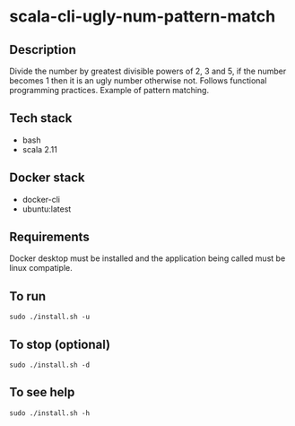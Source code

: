 # scala-cli-ugly-num-pattern-match

## Description
Divide the number by greatest divisible powers of
2, 3 and 5, if the number becomes 1 then it is an
ugly number otherwise not.
Follows functional programming practices. Example of pattern matching.

## Tech stack
- bash
- scala 2.11

## Docker stack
- docker-cli
- ubuntu:latest

## Requirements
Docker desktop must be installed and the application
being called must be linux compatiple.

## To run
`sudo ./install.sh -u`

## To stop (optional)
`sudo ./install.sh -d`

## To see help
`sudo ./install.sh -h`
